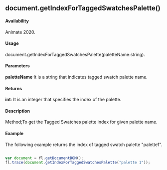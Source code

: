## document.getIndexForTaggedSwatchesPalette()

#### Availability

Animate 2020.

#### Usage

document.getIndexForTaggedSwatchesPalette(paletteName:string).

#### Parameters

**paletteName**:It is a string that indicates tagged swatch palette name.

#### Returns

**int**: It is an integer that specifies the index of the palette.

#### Description

Method;To get the Tagged Swatches palette index for given palette name.

#### Example
The following example returns the index of tagged swatch palette "palette1".


```javascript

var document = fl.getDocumentDOM();
fl.trace(document.getIndexForTaggedSwatchesPalette("palette 1"));

```

